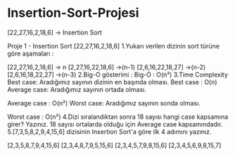 # Insertion-Sort-Projesi
[22,27,16,2,18,6] -> Insertion Sort

Proje 1 - Insertion Sort [22,27,16,2,18,6] 1.Yukarı verilen dizinin sort türüne göre aşamaları :

[22,27,16,2,18,6] -> n
[2,27,16,22,18,6] ->(n-1)
[2,6,16,22,18,27] ->(n-2)
[2,6,16,18,22,27] ->(n-3) 2.Big-O gösterimi :
Big-O : O(n²) 3.Time Complexity Best case: Aradığımız sayının dizinin en başında olması.
Best case : O(n) Average case: Aradığımız sayının ortada olması.

Average case : O(n²) Worst case: Aradığımız sayının sonda olması.

Worst case : O(n²) 4.Dizi sıralandıktan sonra 18 sayısı hangi case kapsamına girer? Yazınız. 18 sayısı ortalarda olduğu için Average case kapsamındadır. 5.[7,3,5,8,2,9,4,15,6] dizisinin Insertion Sort'a göre ilk 4 adımını yazınız.

[2,3,5,8,7,9,4,15,6]
[2,3,4,8,7,9,5,15,6]
[2,3,4,5,7,9,8,15,6]
[2,3,4,5,6,9,8,15,7]
